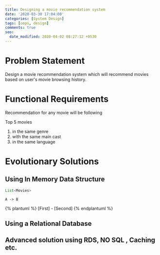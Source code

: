 ```yaml
---
title: Designing a movie recommendation system
date: '2020-03-30 17:04:00'
categories: [System Design]
tags: [oops, design]
comments: true
seo:
  date_modified: 2020-04-02 08:27:12 +0530
---
```


# Problem Statement

Design a movie recommendation system which will recommend movies based on user's movie browsing history.

# Functional Requirements

Recommendation for any movie will be following

Top 5 movies
  1. in the same genre
  2. with the same main cast
  3. in the same language

# Evolutionary Solutions

## Using In Memory Data Structure

```java
List<Movies>
```

```puml
A -> B
```

{% plantuml %}
[First] - [Second]
{% endplantuml %}

## Using a Relational Database

## Advanced solution using RDS, NO SQL , Caching etc.
